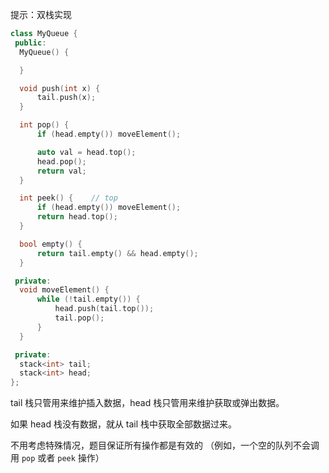 提示：双栈实现

```c++
class MyQueue {
 public:
  MyQueue() {

  }

  void push(int x) {
	  tail.push(x);
  }

  int pop() {
	  if (head.empty()) moveElement();

	  auto val = head.top();
	  head.pop();
	  return val;
  }

  int peek() {    // top
	  if (head.empty()) moveElement();
	  return head.top();
  }

  bool empty() {
	  return tail.empty() && head.empty();
  }

 private:
  void moveElement() {
	  while (!tail.empty()) {
		  head.push(tail.top());
		  tail.pop();
	  }
  }

 private:
  stack<int> tail;
  stack<int> head;
};
```

tail 栈只管用来维护插入数据，head 栈只管用来维护获取或弹出数据。

如果 head 栈没有数据，就从 tail 栈中获取全部数据过来。

不用考虑特殊情况，题目保证所有操作都是有效的 （例如，一个空的队列不会调用 `pop` 或者 `peek` 操作）